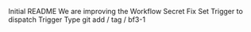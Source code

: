 Initial README
We are improving the Workflow
Secret Fix
Set Trigger to dispatch
Trigger Type
git add / tag / bf3-1